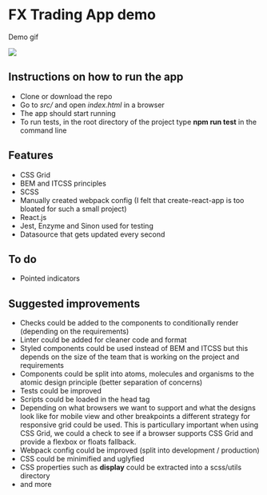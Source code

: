 
# FX Trading App demo

Demo gif

![](http://g.recordit.co/ejPSatMZ6Y.gif)

## Instructions on how to run the app

* Clone or download the repo
* Go to _src/_ and open _index.html_ in a browser
* The app should start running
* To run tests, in the root directory of the project type **npm run test** in the command line

## Features

* CSS Grid
* BEM and ITCSS principles
* SCSS
* Manually created webpack config (I felt that create-react-app is too bloated for such a small project)
* React.js
* Jest, Enzyme and Sinon used for testing
* Datasource that gets updated every second

## To do

* Pointed indicators

## Suggested improvements

* Checks could be added to the components to conditionally render (depending on the requirements)
* Linter could be added for cleaner code and format
* Styled components could be used instead of BEM and ITCSS but this depends on the size of the team that is working on the project and requirements
* Components could be split into atoms, molecules and organisms to the atomic design principle (better separation of concerns)
* Tests could be improved
* Scripts could be loaded in the head tag
* Depending on what browsers we want to support and what the designs look like for mobile view and other breakpoints a different strategy for responsive grid could be used. This is particullary important when using CSS Grid, we could a check to see if a browser supports CSS Grid and provide a flexbox or floats fallback. 
* Webpack config could be improved (split into development / production)
* CSS could be minimified and uglyfied
* CSS properties such as **display** could be extracted into a scss/utils directory
* and more
